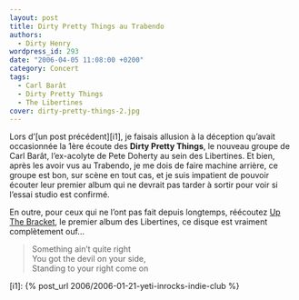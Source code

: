 ```yaml
---
layout: post
title: Dirty Pretty Things au Trabendo
authors:
  - Dirty Henry
wordpress_id: 293
date: "2006-04-05 11:08:00 +0200"
category: Concert
tags:
  - Carl Barât
  - Dirty Pretty Things
  - The Libertines
cover: dirty-pretty-things-2.jpg
---
```


Lors d’[un post précédent][i1], je faisais allusion à la déception qu’avait
occasionnée la 1ère écoute des **Dirty Pretty Things**, le nouveau groupe de
Carl Barât, l’ex-acolyte de Pete Doherty au sein des Libertines. Et bien, après
les avoir vus au Trabendo, je me dois de faire machine arrière, ce groupe est
bon, sur scène en tout cas, et je suis impatient de pouvoir écouter leur premier
album qui ne devrait pas tarder à sortir pour voir si l’essai studio est
confirmé.

En outre, pour ceux qui ne l’ont pas fait depuis longtemps, réécoutez [Up The
Bracket][1], le premier album des Libertines, ce disque est vraiment
complètement ouf…

> Something ain’t quite right  
> You got the devil on your side,  
> Standing to your right come on

[1]:
  https://open.spotify.com/album/2prIc5Om2QPCGIjKVC5UQj?si=HqI-mPT6Sf-jlom_dIXEZQ

[i1]: {% post_url 2006/2006-01-21-yeti-inrocks-indie-club %}
